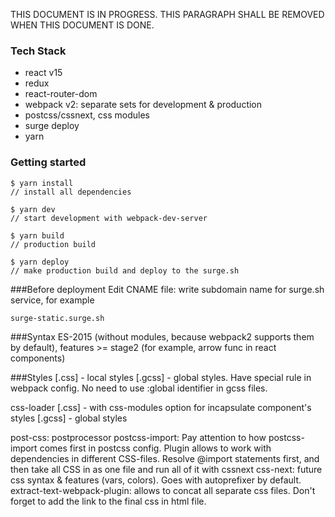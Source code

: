 THIS DOCUMENT IS IN PROGRESS. THIS PARAGRAPH SHALL BE REMOVED WHEN THIS DOCUMENT IS DONE.

### Tech Stack
- react v15
- redux
- react-router-dom
- webpack v2: separate sets for development & production
- postcss/cssnext, css modules
- surge deploy
- yarn


### Getting started
```
$ yarn install
// install all dependencies
```
```
$ yarn dev
// start development with webpack-dev-server
```
```
$ yarn build
// production build
```
```
$ yarn deploy
// make production build and deploy to the surge.sh
```

###Before deployment
Edit CNAME file: write subdomain name for surge.sh service, for example 
```
surge-static.surge.sh
```

###Syntax
ES-2015 (without modules, because webpack2 supports them by default), features >= stage2 (for example, arrow func in react components)

###Styles
[.css] - local styles
[.gcss] - global styles. Have special rule in webpack config. No need to use :global identifier in gcss files.

css-loader
[.css] - with css-modules option for incapsulate component's styles
[.gcss] - global styles

post-css: postprocessor
postcss-import: Pay attention to how postcss-import comes first in postcss config. Plugin allows to work with dependencies in different CSS-files. Resolve @import statements first, and then take all CSS in as one file and run all of it with cssnext
css-next: future css syntax & features (vars, colors). Goes with autoprefixer by default.
extract-text-webpack-plugin: allows to concat all separate css files. Don't forget to add the link to the final css in html file.

 


